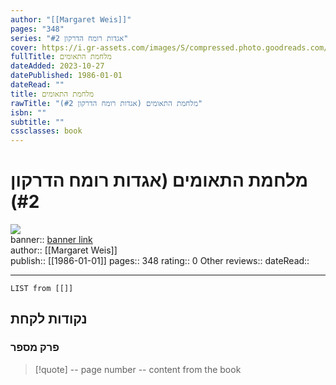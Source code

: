 ```yaml
---
author: "[[Margaret Weis]]"
pages: "348"
series: "אגדות רומח הדרקון #2"
cover: https://i.gr-assets.com/images/S/compressed.photo.goodreads.com/books/1598469047l/55133624.jpg
fullTitle: מלחמת התאומים
dateAdded: 2023-10-27
datePublished: 1986-01-01
dateRead: ""
title: מלחמת התאומים
rawTitle: "מלחמת התאומים (אגדות רומח הדרקון #2)"
isbn: ""
subtitle: ""
cssclasses: book
---
```

# מלחמת התאומים (אגדות רומח הדרקון #2)

![](https:&#x2F;&#x2F;i.gr-assets.com&#x2F;images&#x2F;S&#x2F;compressed.photo.goodreads.com&#x2F;books&#x2F;1598469047l&#x2F;55133624.jpg)  
banner:: [banner link](https:&#x2F;&#x2F;i.gr-assets.com&#x2F;images&#x2F;S&#x2F;compressed.photo.goodreads.com&#x2F;books&#x2F;1598469047l&#x2F;55133624.jpg)  
author:: [[Margaret Weis]]  
publish:: [[1986-01-01]]
pages:: 348
rating:: 0 
Other reviews:: 
dateRead:: 

<hr  style="clear:both"/>



```dataview
LIST from [[]]
```

## נקודות לקחת 

### פרק מספר
> [!quote] -- page number -- 
>  content from the book




```